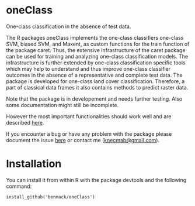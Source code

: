 oneClass
========

One-class classification in the absence of test data.

The R packages oneClass implements the one-class classifiers one-class SVM, biased SVM, and Maxent, as custom functions for the train function of the package caret. 
Thus, the extensive infrastructure of the caret package can be used for training and analyzing one-class classification models. The infrastructure is further extended by one-class classification specific tools which may help to understand and thus improve one-class classifier outcomes in the absence of a representative and complete test data. 
The package is developed for one-class land cover classification. 
Therefore, a part of classical data frames it also contains methods to predict raster data.

Note that the package is in developement and needs further testing. 
Also some documentation might still be incomplete.

However the most important functionalities should work well and are described [here](https://github.com/benmack/oneClass/blob/master/notebooks/oneClassIntro.ipynb). 

If you encounter a bug or have any problem with the package please document the issue [here](https://github.com/benmack/oneClass/issues) or contact me (knecmab@gmail.com). 


Installation
========

You can install it from within R with the package devtools and the following command:

```
install_github('benmack/oneClass')
```

